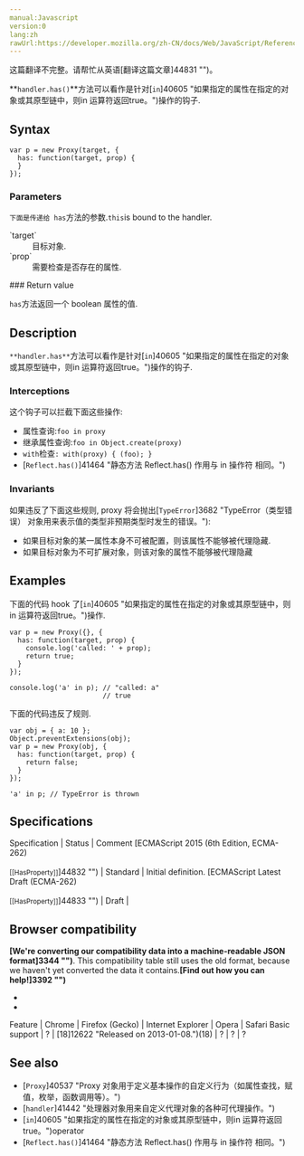 ```yaml
---
manual:Javascript
version:0
lang:zh
rawUrl:https://developer.mozilla.org/zh-CN/docs/Web/JavaScript/Reference/Global_Objects/Proxy/handler/has
---
```




这篇翻译不完整。请帮忙从英语[翻译这篇文章]44831 "")。






**`handler.has()`**方法可以看作是针对[`in`]40605 "如果指定的属性在指定的对象或其原型链中，则in 运算符返回true。")操作的钩子.


## Syntax<a name="Syntax"></a>

```
var p = new Proxy(target, {
  has: function(target, prop) {
  }
});
```

### Parameters<a name="Parameters"></a>


`下面是传递给 has`方法的参数.`this`is bound to the handler.

<dl><dt id=''>`target`</dt><dd>目标对象.</dd><dt id=''>`prop`</dt><dd>需要检查是否存在的属性.</dd></dl>
### Return value<a name="Return_value"></a>


`has`方法返回一个 boolean 属性的值.


## Description<a name="Description"></a>


`**handler.has**`方法可以看作是针对[`in`]40605 "如果指定的属性在指定的对象或其原型链中，则in 运算符返回true。")操作的钩子.


### Interceptions<a name="Interceptions"></a>


这个钩子可以拦截下面这些操作:


* 属性查询:`foo in proxy`
* 继承属性查询:`foo in Object.create(proxy)`
* `with`检查`: with(proxy) { (foo); }`
* [`Reflect.has()`]41464 "静态方法 Reflect.has() 作用与 in 操作符 相同。")

### Invariants<a name="Invariants"></a>


如果违反了下面这些规则, proxy 将会抛出[`TypeError`]3682 "TypeError（类型错误） 对象用来表示值的类型非预期类型时发生的错误。"):


* 如果目标对象的某一属性本身不可被配置，则该属性不能够被代理隐藏.
* 如果目标对象为不可扩展对象，则该对象的属性不能够被代理隐藏

## Examples<a name="Examples"></a>


下面的代码 hook 了[`in`]40605 "如果指定的属性在指定的对象或其原型链中，则in 运算符返回true。")操作.


```
var p = new Proxy({}, {
  has: function(target, prop) {
    console.log('called: ' + prop);
    return true;
  }
});

console.log('a' in p); // "called: a"
                       // true
```


下面的代码违反了规则.


```
var obj = { a: 10 };
Object.preventExtensions(obj);
var p = new Proxy(obj, {
  has: function(target, prop) {
    return false;
  }
});

'a' in p; // TypeError is thrown
```

## Specifications<a name="Specifications"></a>

Specification | Status | Comment 
[ECMAScript 2015 (6th Edition, ECMA-262)<br></br><small>[[HasProperty]]</small>]44832 "") | Standard | Initial definition. 
[ECMAScript Latest Draft (ECMA-262)<br></br><small>[[HasProperty]]</small>]44833 "") | Draft |  


## Browser compatibility<a name="Browser_compatibility"></a>


**[We&#39;re converting our compatibility data into a machine-readable JSON format]3344 "")**. This compatibility table still uses the old format, because we haven&#39;t yet converted the data it contains.**[Find out how you can help!]3392 "")**


* 
* 

Feature | Chrome | Firefox (Gecko) | Internet Explorer | Opera | Safari 
Basic support | ? | [18]12622 "Released on 2013-01-08.")(18) | ? | ? | ? 





## See also<a name="See_also"></a>

* [`Proxy`]40537 "Proxy 对象用于定义基本操作的自定义行为（如属性查找，赋值，枚举，函数调用等）。")
* [`handler`]41442 "处理器对象用来自定义代理对象的各种可代理操作。")
* [`in`]40605 "如果指定的属性在指定的对象或其原型链中，则in 运算符返回true。")operator
* [`Reflect.has()`]41464 "静态方法 Reflect.has() 作用与 in 操作符 相同。")



